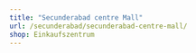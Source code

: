 ```yaml
---
title: "Secunderabad centre Mall"
url: /secunderabad/secunderabad-centre-mall/
shop: Einkaufszentrum
---
```

